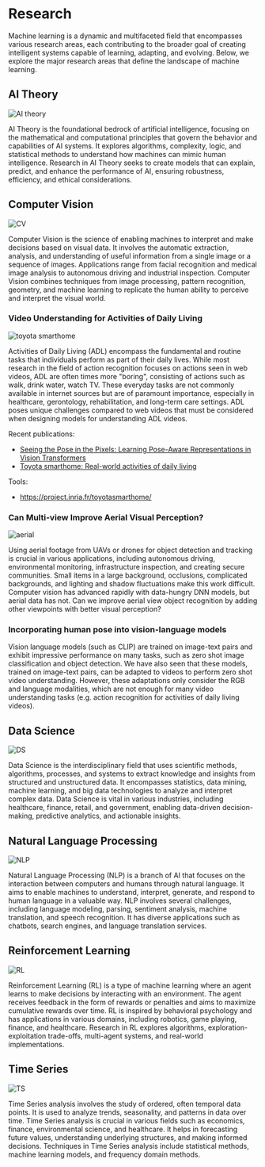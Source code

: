 # Research

Machine learning is a dynamic and multifaceted field that encompasses various research areas, each contributing to the broader goal of creating intelligent systems capable of learning, adapting, and evolving. Below, we explore the major research areas that define the landscape of machine learning.

## AI Theory

![AI theory](/fields/AI-theory.svg)

AI Theory is the foundational bedrock of artificial intelligence, focusing on the mathematical and computational principles that govern the behavior and capabilities of AI systems. It explores algorithms, complexity, logic, and statistical methods to understand how machines can mimic human intelligence. Research in AI Theory seeks to create models that can explain, predict, and enhance the performance of AI, ensuring robustness, efficiency, and ethical considerations.

## Computer Vision

![CV](/fields/CV.svg)

Computer Vision is the science of enabling machines to interpret and make decisions based on visual data. It involves the automatic extraction, analysis, and understanding of useful information from a single image or a sequence of images. Applications range from facial recognition and medical image analysis to autonomous driving and industrial inspection. Computer Vision combines techniques from image processing, pattern recognition, geometry, and machine learning to replicate the human ability to perceive and interpret the visual world.

### Video Understanding for Activities of Daily Living

![toyota smarthome](/fields/toyota-smarthome.png)

Activities of Daily Living (ADL) encompass the fundamental and routine tasks that individuals perform as part of their daily lives. While most research in the field of action recognition focuses on actions seen in web videos, ADL are often times more "boring", consisting of actions such as walk, drink water, watch TV. These everyday tasks are not commonly available in internet sources but are of paramount importance, especially in healthcare, gerontology, rehabilitation, and long-term care settings. ADL poses unique challenges compared to web videos that must be considered when designing models for understanding ADL videos.

Recent publications:

- [Seeing the Pose in the Pixels: Learning Pose-Aware Representations in Vision Transformers](https://scholar.google.com/citations?view_op=view_citation&citation_for_view=ZDTF5AEAAAAJ:YFjsv_pBGBYC)
- [Toyota smarthome: Real-world activities of daily living](https://scholar.google.com/citations?view_op=view_citation&citation_for_view=ZDTF5AEAAAAJ:YsMSGLbcyi4C)

Tools:

- https://project.inria.fr/toyotasmarthome/

### Can Multi-view Improve Aerial Visual Perception?

![aerial](/fields/aerial.png)

Using aerial footage from UAVs or drones for object detection and tracking is crucial in various applications, including autonomous driving, environmental monitoring, infrastructure inspection, and creating secure communities. Small items in a large background, occlusions, complicated backgrounds, and lighting and shadow fluctuations make this work difficult. Computer vision has advanced rapidly with data-hungry DNN models, but aerial data has not. Can we improve aerial view object recognition by adding other viewpoints with better visual perception?

### Incorporating human pose into vision-language models

Vision language models (such as CLIP) are trained on image-text pairs and exhibit impressive performance on many tasks, such as zero shot image classification and object detection. We have also seen that these models, trained on image-text pairs, can be adapted to videos to perform zero shot video understanding. However, these adaptations only consider the RGB and language modalities, which are not enough for many video understanding tasks (e.g. action recognition for activities of daily living videos).

## Data Science

![DS](/fields/DS.svg)

Data Science is the interdisciplinary field that uses scientific methods, algorithms, processes, and systems to extract knowledge and insights from structured and unstructured data. It encompasses statistics, data mining, machine learning, and big data technologies to analyze and interpret complex data. Data Science is vital in various industries, including healthcare, finance, retail, and government, enabling data-driven decision-making, predictive analytics, and actionable insights.

## Natural Language Processing

![NLP](/fields/NLP.svg)

Natural Language Processing (NLP) is a branch of AI that focuses on the interaction between computers and humans through natural language. It aims to enable machines to understand, interpret, generate, and respond to human language in a valuable way. NLP involves several challenges, including language modeling, parsing, sentiment analysis, machine translation, and speech recognition. It has diverse applications such as chatbots, search engines, and language translation services.

## Reinforcement Learning

![RL](/fields/RL.svg)

Reinforcement Learning (RL) is a type of machine learning where an agent learns to make decisions by interacting with an environment. The agent receives feedback in the form of rewards or penalties and aims to maximize cumulative rewards over time. RL is inspired by behavioral psychology and has applications in various domains, including robotics, game playing, finance, and healthcare. Research in RL explores algorithms, exploration-exploitation trade-offs, multi-agent systems, and real-world implementations.

## Time Series

![TS](/fields/TS.svg)

Time Series analysis involves the study of ordered, often temporal data points. It is used to analyze trends, seasonality, and patterns in data over time. Time Series analysis is crucial in various fields such as economics, finance, environmental science, and healthcare. It helps in forecasting future values, understanding underlying structures, and making informed decisions. Techniques in Time Series analysis include statistical methods, machine learning models, and frequency domain methods.

<!--
## Grants

- Some grant
-->
